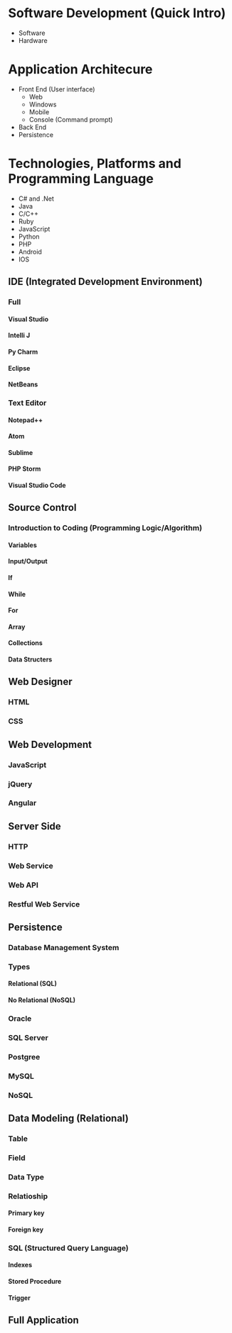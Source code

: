 # Software Development (Quick Intro)
- Software
- Hardware
	
# Application Architecure
- Front End (User interface)
  - Web
  - Windows
  - Mobile
  - Console (Command prompt)
- Back End
- Persistence

# Technologies, Platforms and Programming Language
- C# and .Net
- Java
- C/C++
- Ruby
- JavaScript
- Python
- PHP
- Android
- IOS

## IDE (Integrated Development Environment)
### Full
#### Visual Studio
#### Intelli J
#### Py Charm
#### Eclipse
#### NetBeans
### Text Editor
#### Notepad++
#### Atom
#### Sublime
#### PHP Storm
#### Visual Studio Code
		
## Source Control

### Introduction to Coding (Programming Logic/Algorithm)
#### Variables
#### Input/Output
#### If
#### While
#### For
#### Array
#### Collections
#### Data Structers

## Web Designer
### HTML
### CSS

## Web Development
### JavaScript
### jQuery
### Angular
	
## Server Side
### HTTP
### Web Service
### Web API
### Restful Web Service
		
## Persistence
### Database Management System
### Types
#### Relational (SQL)
#### No Relational (NoSQL)
### Oracle
### SQL Server
### Postgree
### MySQL
### NoSQL
## Data Modeling (Relational)
### Table
### Field
### Data Type
### Relatioship
#### Primary key
#### Foreign key
### SQL (Structured Query Language)
#### Indexes
#### Stored Procedure
#### Trigger

## Full Application
